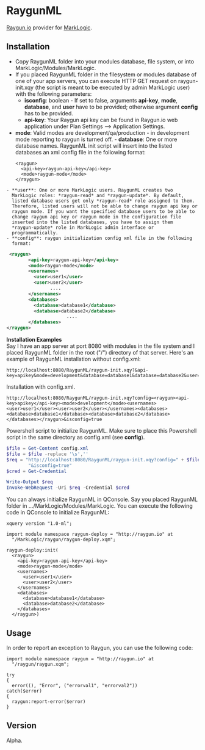 RaygunML
========
 
[Raygun.io](https://raygun.io/) provider for [MarkLogic](http://www.marklogic.com/).

Installation
------------
  - Copy RaygunML folder into your modules database, file system, or
    into MarkLogic/Modules/MarkLogic.
  - If you placed RaygunML folder in the filesystem or modules database of
    one of your app servers, you can execute HTTP GET request on
    raygun-init.xqy (the script is meant to be executed by admin MarkLogic
    user) with the following parameters:
    - **isconfig**: boolean - If set to false, arguments **api-key**,
      **mode**, **database**, and  **user** have to be provided; 
      otherwise argument **config** has to be provided.
    - **api-key**: Your Raygun api key can be found in Raygun.io web
      application under Plan Settings --> Application Settings.
   - **mode**: Valid modes are development/qa/production - in development
     mode reporting to raygun is turned off.
    - **database**: One or more database names. RaygunML init script will
      insert into the listed databases an xml config file in the following
      format: 
      ```
      <raygun>
        <api-key>raygun-api-key</api-key>
        <mode>raygun-mode</mode>
      </raygun>
      ```
    - **user**: One or more MarkLogic users. RaygunML creates two
      MarkLogic roles: *raygun-read* and *raygun-update*. By default, 
      listed database users get only *raygun-read* role assigned to them.
      Therefore, listed users will not be able to change raygun api key or
      raygun mode. If you want the specified database users to be able to
      change raygun api key or raygun mode in the configuration file
      inserted into the listed databases, you have to assign them 
      *raygun-update* role in MarkLogic admin interface or
      programmatically.
    - **config**: raygun initialization config xml file in the following
      format:
```xml    
 <raygun>
	    <api-key>raygun-api-key</api-key>
        <mode>raygun-mode</mode>
        <usernames>
		  <user>user1</user>
		  <user>user2</user>
		        ....
	    </usernames>
	    <databases>
		  <database>database1</database>
		  <database>database2</database>
	                  ....
	    </databases>
</raygun>
```  
  
**Installation Examples**  
Say I have an app server at port 8080 with modules in the file system and
I placed RaygunML folder in the root ("/") directory of that server.
Here's an example of RaygunML installation without config.xml:
``` 
http://localhost:8080/RaygunML/raygun-init.xqy?&api-key=apikey&mode=development&database=database1&database=database2&user=user1&user=user2&isconfig=false
```
Installation with config.xml.  
```
http://localhost:8080/RaygunML/raygun-init.xqy?config=<raygun><api-key>apikey</api-key><mode>development</mode><usernames><user>user1</user><user>user2</user></usernames><databases><database>database1</database><database>database2</database></databases></raygun>&isconfig=true
```

Powershell script to initialize RaygunML. Make sure to place this 
Powershell script in the same directory as config.xml (see **config**).
```PowerShell
$file = Get-Content config.xml
$file = $file -replace '\s',''
$req = "http://localhost:8080/RaygunML/raygun-init.xqy?config=" + $file +
        "&isconfig=true"
$cred = Get-Credential

Write-Output $req
Invoke-WebRequest -Uri $req -Credential $cred
```

You can always initialize RaygunML in QConsole. Say you placed RaygunML
folder in .../MarkLogic/Modules/MarkLogic. You can execute the following
code in QConsole to initialize RaygunML:
```XQuery
xquery version "1.0-ml";

import module namespace raygun-deploy = "http://raygun.io" at
  "/MarkLogic/raygun/raygun-deploy.xqm";

raygun-deploy:init(
  <raygun>
    <api-key>raygun-api-key</api-key>
    <mode>raygun-mode</mode>
    <usernames>
      <user>user1</user>
      <user>user2</user>
    </usernames>
    <databases>
      <database>database1</database>
      <database>database2</database>
    </databases>
  </raygun>)

```
Usage
-----
In order to report an exception to Raygun, you can use the following code:
```XQuery  
import module namespace raygun = "http://raygun.io" at
  "/raygun/raygun.xqm";

try
{ 
  error((), "Error", ("errorval1", "errorval2"))
catch($error) 
{ 
  raygun:report-error($error)
}

```
Version
-------

Alpha. 
